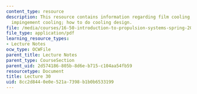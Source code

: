 ```yaml
---
content_type: resource
description: This resource contains information regarding film cooling; thermal stresses;
  impingement cooling; how to do cooling design.
file: /media/courses/16-50-introduction-to-propulsion-systems-spring-2012/8cc2d8440e0e521a7398b1b0b6533199_MIT16_50S12_lec30.pdf
file_type: application/pdf
learning_resource_types:
- Lecture Notes
ocw_type: OCWFile
parent_title: Lecture Notes
parent_type: CourseSection
parent_uid: 2d574186-805b-8d6e-b715-c104aa54fb59
resourcetype: Document
title: Lecture 30
uid: 8cc2d844-0e0e-521a-7398-b1b0b6533199
---
```

